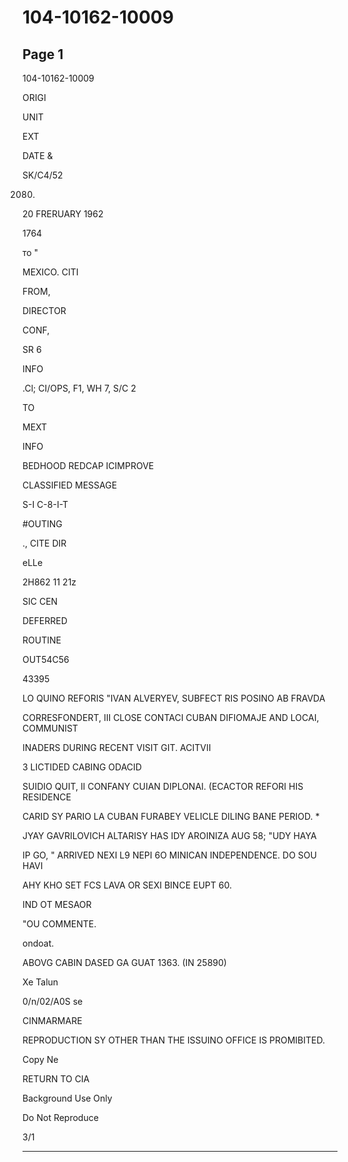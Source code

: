 # 104-10162-10009

## Page 1

104-10162-10009

ORIGI

UNIT

EXT

DATE &

SK/C4/52

2080.

20 FRERUARY 1962

1764

то "

MEXICO. CITI

FROM,

DIRECTOR

CONF,

SR 6

INFO

.Cl; CI/OPS, F1, WH 7, S/C 2

TO

MEXT

INFO

BEDHOOD REDCAP ICIMPROVE

CLASSIFIED MESSAGE

S-I C-8-I-T

#OUTING

., CITE DIR

eLLe

2H862 11 21z

SIC CEN

DEFERRED

ROUTINE

OUT54C56

43395

LO QUINO REFORIS "IVAN ALVERYEV, SUBFECT RIS POSINO AB FRAVDA

CORRESFONDERT, III CLOSE CONTACI CUBAN DIFIOMAJE AND LOCAI, COMMUNIST

INADERS DURING RECENT VISIT GIT. ACITVII

3 LICTIDED CABING ODACID

SUIDIO QUIT, Il CONFANY CUIAN DIPLONAI. (ECACTOR REFORI HIS RESIDENCE

CARID SY PARIO LA CUBAN FURABEY VELICLE DILING BANE PERIOD. *

JYAY GAVRILOVICH ALTARISY HAS IDY AROINIZA AUG 58; "UDY HAYA

IP GO, " ARRIVED NEXI L9 NEPI 6O MINICAN INDEPENDENCE. DO SOU HAVI

AHY KHO SET FCS LAVA OR SEXI BINCE EUPT 60.

IND OT MESAOR

"OU COMMENTE.

ondoat.

ABOVG CABIN DASED GA GUAT 1363. (IN 25890)

Xe Talun

0/n/02/A0S se

CINMARMARE

REPRODUCTION SY OTHER THAN THE ISSUINO OFFICE IS PROMIBITED.

Copy Ne

RETURN TO CIA

Background Use Only

Do Not Reproduce

3/1

---

